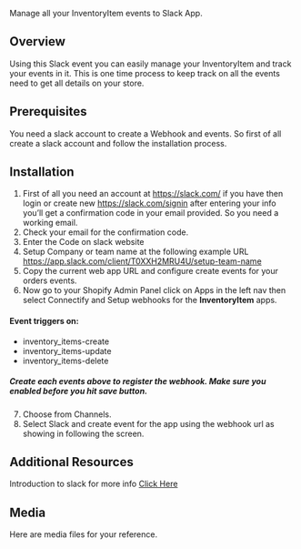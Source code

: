 Manage all your InventoryItem events to Slack App.

## Overview
Using this Slack event you can easily manage your InventoryItem and track your events in it. This is one time process to keep track on all the events need to get all details on your store.

## Prerequisites

You need a slack account to create a Webhook and events. So first of all create a slack account and follow the installation process.

## Installation

1. First of all you need an account at https://slack.com/ if you have then login or create new 
https://slack.com/signin after entering your info you’ll get a confirmation code in your email provided. So you need a working email.
2. Check your email for the confirmation code. 
3. Enter the Code on slack website
4. Setup Company or team name at the following example URL https://app.slack.com/client/T0XXH2MRU4U/setup-team-name 
5. Copy the current web app URL and configure create events for your orders events.
6. Now go to your Shopify Admin Panel click on Apps in the left nav then select Connectify and Setup webhooks for the  **InventoryItem** apps. 

#### Event triggers on: 
- inventory_items-create
- inventory_items-update
- inventory_items-delete
 
#####  Create each events above to register the webhook. Make sure you enabled before you hit save button.

7. Choose from Channels.
8. Select Slack and create event for the app using the webhook url as showing in following the screen.


## Additional Resources
Introduction to slack for more info [Click Here](https://api.slack.com/start/overview) 

## Media
Here are media files for your reference.